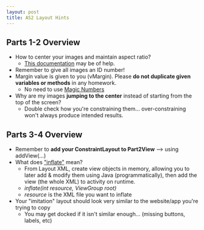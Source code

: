 ```yaml
---
layout: post
title: AS2 Layout Hints
---
```


## Parts 1-2 Overview
- How to center your images and maintain aspect ratio?
  - [This documentation](https://developer.android.com/reference/android/widget/ImageView.ScaleType) may be of help.
- Remember to give all images an ID number! 
- Margin value is given to you (vMargin). Please **do not duplicate given variables or methods** in any homework.
  - No need to use [Magic Numbers](https://en.wikipedia.org/wiki/Magic_number_(programming))
- Why are my images **jumping to the center** instead of starting from the top of the screen?
  - Double check how you're constraining them... over-constraining won't always produce intended results.

## Parts 3-4 Overview
- Remember to **add your ConstraintLayout to Part2View** --> using addView(...)
- What does ["inflate"](https://developer.android.com/reference/android/view/LayoutInflater) mean?
  - From Layout XML, create view objects in memory, allowing you to later add & modify them using Java (programmatically),
  then add the view (the whole XML) to activity on runtime.
  - *inflate(int resource, ViewGroup root)*
  - *resource* is the XML file you want to inflate
- Your "imitation" layout should look very similar to the website/app you're trying to copy
  - You may get docked if it isn't similar enough... (missing buttons, labels, etc)